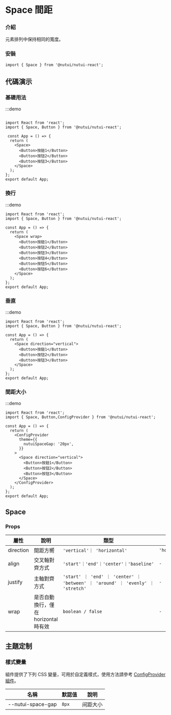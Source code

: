 # Space 間距

### 介紹

元素排列中保持相同的寬度。

### 安裝

```tsx
import { Space } from '@nutui/nutui-react';
```

## 代碼演示

### 基礎用法

:::demo

```tsx

import React from 'react';
import { Space, Button } from '@nutui/nutui-react';

 const App = () => {
  return (
    <Space>
      <Button>按鈕1</Button>
      <Button>按钮2</Button>
      <Button>按钮3</Button>
    </Space>
  );
};
export default App;

```

### 換行

:::demo

```tsx
import React from 'react';
import { Space, Button } from '@nutui/nutui-react';

const App = () => {
  return (
    <Space wrap>
      <Button>按鈕1</Button>
      <Button>按钮2</Button>
      <Button>按钮3</Button>
      <Button>按钮4</Button>
      <Button>按钮5</Button>
      <Button>按钮6</Button>
    </Space>
  );
};
export default App;

```

### 垂直

:::demo

```tsx
import React from 'react';
import { Space, Button } from '@nutui/nutui-react';

const App = () => {
  return (
    <Space direction="vertical">
      <Button>按鈕1</Button>
      <Button>按钮2</Button>
      <Button>按钮3</Button>
    </Space>
  );
};
export default App;

```

### 間距大小

:::demo

```tsx
import React from 'react';
import { Space, Button,ConfigProvider } from '@nutui/nutui-react';

const App = () => {
  return (
    <ConfigProvider
      theme={{
        nutuiSpaceGap: '20px',
      }}
    >
      <Space direction="vertical">
        <Button>按鈕1</Button>
        <Button>按钮2</Button>
        <Button>按钮3</Button>
      </Space>
    </ConfigProvider>
  );
};
export default App;

```

## Space

### Props

| 屬性 | 說明 | 類型 | 默認值 |
| --- | --- | --- | --- |
| direction | 間距方嚮 | `'vertical'｜ 'horizontal'` | `'horizontal'` |
| align | 交叉軸對齊方式 | `'start'｜'end'｜'center'｜'baseline'` | `-` |
| justify | 主軸對齊方式 | `'start' ｜ 'end' ｜ 'center' ｜ 'between' ｜ 'around' ｜ 'evenly' ｜ 'stretch'` | `-` |
| wrap | 是否自動換行，僅在 horizontal 時有效 | `boolean / false` | `-` |

## 主題定制

### 樣式變量

組件提供了下列 CSS 變量，可用於自定義樣式，使用方法請參考 [ConfigProvider 組件](#/zh-CN/component/configprovider)。

| 名稱 | 默認值 | 說明 |
| --- | --- | --- |
| \--nutui-space-gap | `8px` | 间距大小 |